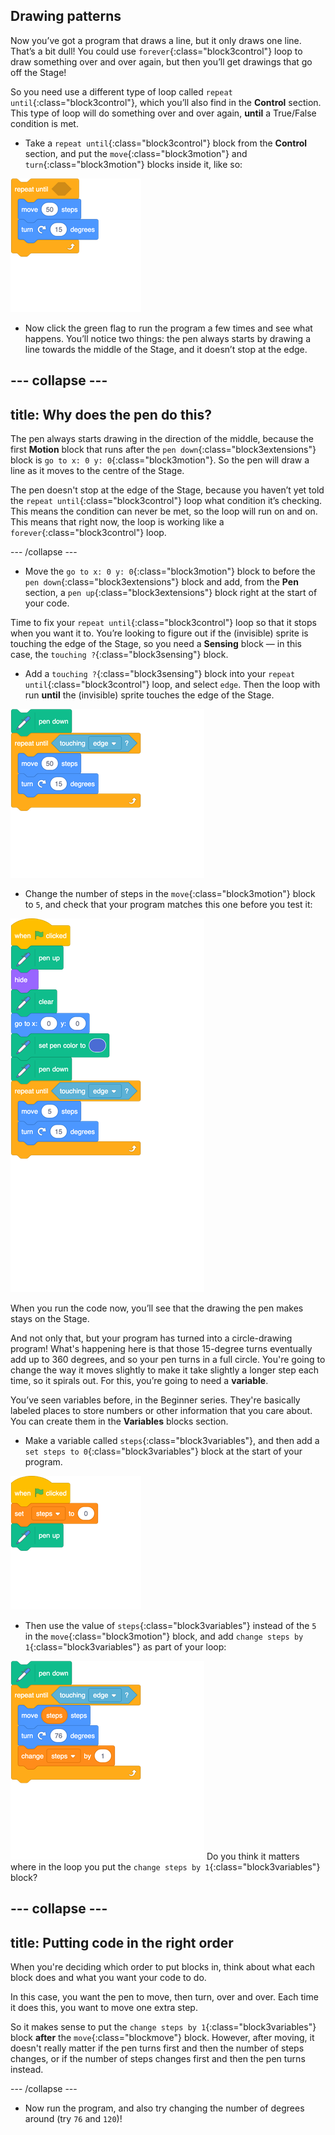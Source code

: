 ## Drawing patterns
Now you’ve got a program that draws a line, but it only draws one line. That’s a bit dull! You could use 
`forever`{:class="block3control"} loop to draw something over and over again, but then you’ll get drawings that go off the Stage!

So you need use a different type of loop called `repeat until`{:class="block3control"}, which you’ll also find in the **Control** section. This type of loop will do something over and over again, **until** a True/False condition is met. 

+ Take a `repeat until`{:class="block3control"} block from the **Control** section, and put the `move`{:class="block3motion"} and `turn`{:class="block3motion"} blocks inside it, like so: 

![blocks_1546295779_353537](images/blocks_1546295779_353537.png)

+ Now click the green flag to run the program a few times and see what happens. You’ll notice two things: the pen always starts by drawing a line towards the middle of the Stage, and it doesn’t stop at the edge.

--- collapse ---
---
title: Why does the pen do this?
---

The pen always starts drawing in the direction of the middle, because the first **Motion** block that runs after the `pen down`{:class="block3extensions"} block is `go to x: 0 y: 0`{:class="block3motion"}. So the pen will draw a line as it moves to the centre of the Stage.

The pen doesn't stop at the edge of the Stage, because you haven’t yet told the `repeat until`{:class="block3control"} loop what condition it’s checking. This means the condition can never be met, so the loop will run on and on. This means that right now, the loop is working like a `forever`{:class="block3control"} loop.

--- /collapse ---

+ Move the `go to x: 0 y: 0`{:class="block3motion"} block to before the `pen down`{:class="block3extensions"} block and add, from the **Pen** section, a `pen up`{:class="block3extensions"} block right at the start of your code.

Time to fix your `repeat until`{:class="block3control"} loop so that it stops when you want it to. You’re looking to figure out if the (invisible) sprite is touching the edge of the Stage, so you need a **Sensing** block — in this case, the `touching ?`{:class="block3sensing"} block. 

+ Add a `touching ?`{:class="block3sensing"} block into your `repeat until`{:class="block3control"} loop, and select `edge`. Then the loop with run **until** the (invisible) sprite touches the edge of the Stage.

![blocks_1546295780_4456708](images/blocks_1546295780_4456708.png)

+ Change the number of steps in the `move`{:class="block3motion"} block to `5`, and check that your program matches this one before you test it: 

![blocks_1546295781_5725482](images/blocks_1546295781_5725482.png)

When you run the code now, you’ll see that the drawing the pen makes stays on the Stage.

And not only that, but your program has turned into a circle-drawing program! What's happening here is that those 15-degree turns eventually add up to 360 degrees, and so your pen turns in a full circle. You're going to change the way it moves slightly to make it take slightly a longer step each time, so it spirals out. For this, you’re going to need a **variable**.

You’ve seen variables before, in the Beginner series. They're basically labeled places to store numbers or other information that you care about. You can create them in the **Variables** blocks section.

+ Make a variable called `steps`{:class="block3variables"}, and then add a `set steps to 0`{:class="block3variables"} block at the start of your program.

![blocks_1546295782_695368](images/blocks_1546295782_695368.png)

+ Then use the value of `steps`{:class="block3variables"} instead of the `5` in the `move`{:class="block3motion"} block, and add `change steps by 1`{:class="block3variables"} as part of your loop:

![blocks_1546295783_7652931](images/blocks_1546295783_7652931.png)
 Do you think it matters where in the loop you put the `change steps by 1`{:class="block3variables"} block?

--- collapse ---
---
title: Putting code in the right order
---

When you're deciding which order to put blocks in, think about what each block does and what you want your code to do.

In this case, you want the pen to move, then turn, over and over. Each time it does this, you want to move one extra step.

So it makes sense to put the `change steps by 1`{:class="block3variables"} block **after** the `move`{:class="blockmove"} block. However, after moving, it doesn't really matter if the pen turns first and then the number of steps changes, or if the number of steps changes first and then the pen turns instead.

--- /collapse ---

+ Now run the program, and also try changing the number of degrees around (try `76` and `120`)!
